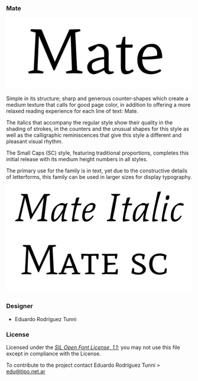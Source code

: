 ### Mate
![Sample of Mate.](documentation/image1.png)

Simple in its structure; sharp and generous counter-shapes which create a medium texture that calls for good page color, in addition to offering a more relaxed reading experience for each line of text: Mate.

The italics that accompany the regular style show their quality in the shading of strokes, in the counters and the unusual shapes for this style as well as the calligraphic reminiscences that give this style a different and pleasant visual rhythm.

The Small Caps (SC) style, featuring traditional proportions, completes this initial release with its medium height numbers in all styles.

The primary use for the family is in text, yet due to the constructive details of letterforms, this family can be used in larger sizes for display typography.



![Sample of Mate.](documentation/image2.png)
![Sample of Mate.](documentation/image3.png)

### Designer

* Eduardo Rodríguez Tunni

### License

Licensed under the [*SIL Open Font License, 1.1*](http://scripts.sil.org/OFL); you may not use this file except in compliance with the License.

To contribute to the project contact Eduardo Rodríguez Tunni > edu@tipo.net.ar
